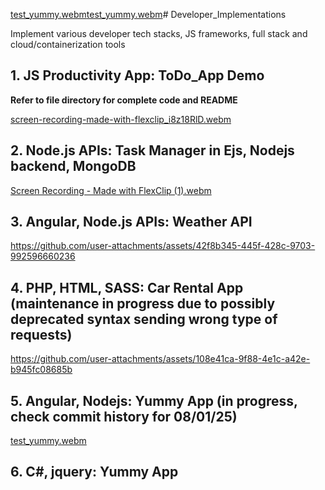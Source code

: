 [test_yummy.webm](https://github.com/user-attachments/assets/2e7c957f-ba7d-438b-89e0-08679ffa3467)[test_yummy.webm](https://github.com/user-attachments/assets/10867158-4f6a-47cb-8de5-cf3de762788c)# Developer_Implementations

Implement various developer tech stacks, JS frameworks, full stack and cloud/containerization tools

## 1. JS Productivity App: ToDo_App Demo

**Refer to file directory for complete code and README**

[screen-recording-made-with-flexclip_i8z18RlD.webm](https://github.com/user-attachments/assets/2be91f5b-0724-4b00-b19d-61c5064477ee)

## 2. Node.js APIs: Task Manager in Ejs, Nodejs backend, MongoDB

[Screen Recording - Made with FlexClip (1).webm](https://github.com/user-attachments/assets/c19123fe-2323-4b2f-ae4d-c7bbc3d65ffb)

## 3. Angular, Node.js APIs: Weather API


https://github.com/user-attachments/assets/42f8b345-445f-428c-9703-992596660236


## 4. PHP, HTML, SASS: Car Rental App (maintenance in progress due to possibly deprecated syntax sending wrong type of requests)


https://github.com/user-attachments/assets/108e41ca-9f88-4e1c-a42e-b945fc08685b


## 5. Angular, Nodejs: Yummy App (in progress, check commit history for 08/01/25)


[test_yummy.webm](https://github.com/user-attachments/assets/4ceb1ab7-bfc5-49b1-8175-c2ab90d8ebc7)


## 6. C#, jquery: Yummy App
